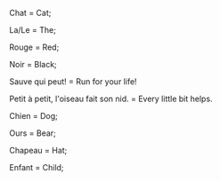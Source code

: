 Chat = Cat;

La/Le = The;

Rouge = Red;

Noir = Black;

Sauve qui peut! = Run for your life!

Petit à petit, l'oiseau fait son nid. = Every little bit helps.

Chien = Dog;

Ours = Bear;

Chapeau = Hat;

Enfant = Child;
